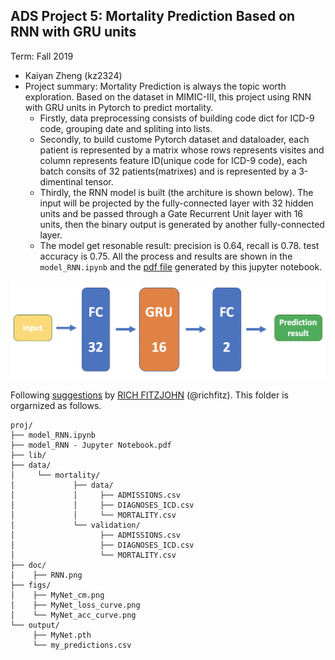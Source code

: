 ## ADS Project 5: Mortality Prediction Based on RNN with GRU units

Term: Fall 2019

+ Kaiyan Zheng (kz2324)
+ Project summary: Mortality Prediction is always the topic worth exploration. Based on the dataset in MIMIC-III, this project using RNN with GRU units in Pytorch to predict mortality. 
  + Firstly, data preprocessing consists of building code dict for ICD-9 code, grouping date and spliting into lists.   
  + Secondly, to build custome Pytorch dataset and dataloader, each patient is represented by a matrix whose rows represents visites and column represents feature ID(unique code for ICD-9 code), each batch consits of 32 patients(matrixes) and is represented by a 3-dimentinal tensor. 
  + Thirdly, the RNN model is built (the architure is shown below). The input will be projected by the fully-connected layer with 32 hidden units and be passed through a Gate Recurrent Unit layer with 16 units, then the binary output is generated by another fully-connected layer. 
  + The model get resonable result: precision is 0.64, recall is 0.78. test accuracy is 0.75. All the process and results are shown in the `model_RNN.ipynb` and the [pdf file](https://github.com/TZstatsADS/fall2019-proj5-sec1-group1/blob/master/model_RNN%20-%20Jupyter%20Notebook.pdf) generated by this jupyter notebook.

![RNN architecture](./doc/RNN.png)
	
Following [suggestions](http://nicercode.github.io/blog/2013-04-05-projects/) by [RICH FITZJOHN](http://nicercode.github.io/about/#Team) (@richfitz). This folder is orgarnized as follows.

```
proj/
├── model_RNN.ipynb
├── model_RNN - Jupyter Notebook.pdf
├── lib/
├── data/
│     └── mortality/
│             ├── data/
│     	      │     ├── ADMISSIONS.csv
│             │     ├── DIAGNOSES_ICD.csv
│     	      │     └── MORTALITY.csv
│     	      └── validation/
│     	            ├── ADMISSIONS.csv
│     	      	    ├── DIAGNOSES_ICD.csv
│     	            └── MORTALITY.csv
├── doc/
│    ├── RNN.png
├── figs/
│    ├── MyNet_cm.png
│    ├── MyNet_loss_curve.png   
│    └── MyNet_acc_curve.png
└── output/
     ├── MyNet.pth
     └── my_predictions.csv
```
